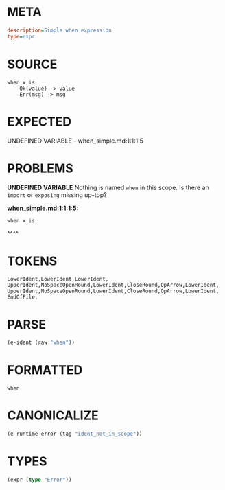 # META
~~~ini
description=Simple when expression
type=expr
~~~
# SOURCE
~~~roc
when x is
    Ok(value) -> value
    Err(msg) -> msg
~~~
# EXPECTED
UNDEFINED VARIABLE - when_simple.md:1:1:1:5
# PROBLEMS
**UNDEFINED VARIABLE**
Nothing is named `when` in this scope.
Is there an `import` or `exposing` missing up-top?

**when_simple.md:1:1:1:5:**
```roc
when x is
```
^^^^


# TOKENS
~~~zig
LowerIdent,LowerIdent,LowerIdent,
UpperIdent,NoSpaceOpenRound,LowerIdent,CloseRound,OpArrow,LowerIdent,
UpperIdent,NoSpaceOpenRound,LowerIdent,CloseRound,OpArrow,LowerIdent,
EndOfFile,
~~~
# PARSE
~~~clojure
(e-ident (raw "when"))
~~~
# FORMATTED
~~~roc
when
~~~
# CANONICALIZE
~~~clojure
(e-runtime-error (tag "ident_not_in_scope"))
~~~
# TYPES
~~~clojure
(expr (type "Error"))
~~~
